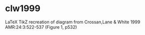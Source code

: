 # clw1999
LaTeX TikZ recreation of diagram from Crossan,Lane &amp; White 1999 AMR:24:3:522-537 (Figure 1, p532)
